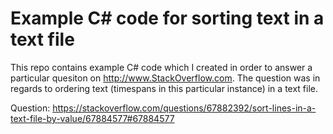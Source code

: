 # Example C# code for sorting text in a text file
This repo contains example C# code which I created in order to answer a particular quesiton on http://www.StackOverflow.com.  The question was in regards to ordering text (timespans in this particular instance) in a text file.   

Question: https://stackoverflow.com/questions/67882392/sort-lines-in-a-text-file-by-value/67884577#67884577